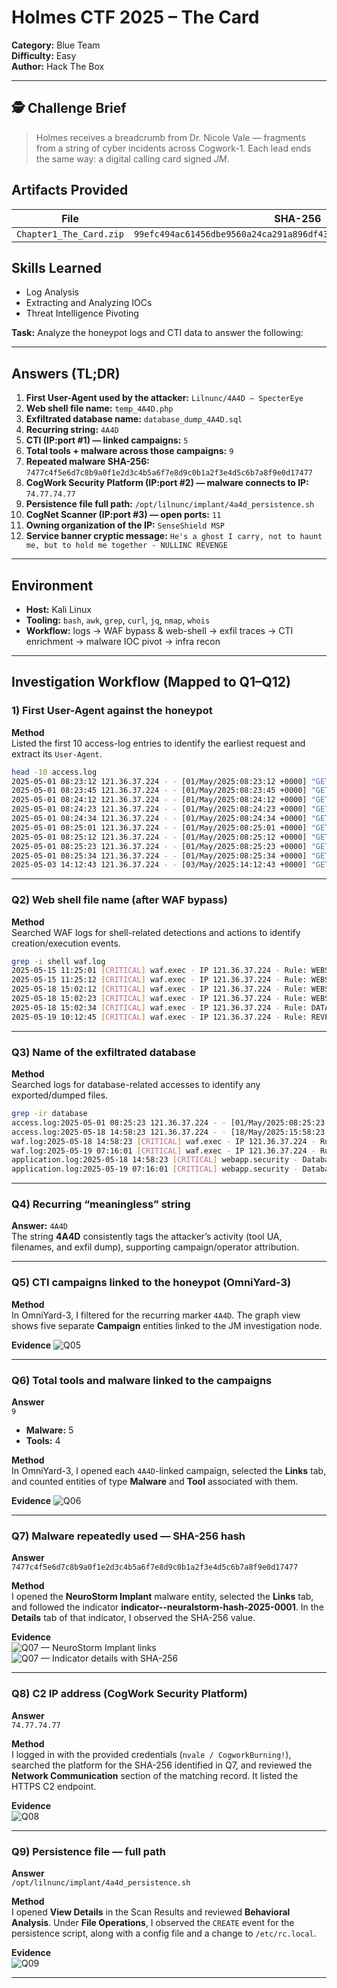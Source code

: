 # Holmes CTF 2025 – The Card

**Category:** Blue Team  
**Difficulty:** Easy  
**Author:** Hack The Box  

---

## 🕵️ Challenge Brief

> Holmes receives a breadcrumb from Dr. Nicole Vale — fragments from a string of cyber incidents across Cogwork-1. Each lead ends the same way: a digital calling card signed *JM*.

## Artifacts Provided

| File                     | SHA-256                                                              |
|--------------------------|----------------------------------------------------------------------|
| `Chapter1_The_Card.zip` | `99efc494ac61456dbe9560a24ca291a896df43b03c9abc6923984fe89060dd5b` |

## Skills Learned

- Log Analysis
- Extracting and Analyzing IOCs
- Threat Intelligence Pivoting

**Task:** Analyze the honeypot logs and CTI data to answer the following:

---

## Answers (TL;DR)

1) **First User-Agent used by the attacker:** `Lilnunc/4A4D — SpecterEye`  
2) **Web shell file name:** `temp_4A4D.php`  
3) **Exfiltrated database name:** `database_dump_4A4D.sql`  
4) **Recurring string:** `4A4D`  
5) **CTI (IP:port #1) — linked campaigns:** `5`  
6) **Total tools + malware across those campaigns:** `9`  
7) **Repeated malware SHA-256:** `7477c4f5e6d7c8b9a0f1e2d3c4b5a6f7e8d9c0b1a2f3e4d5c6b7a8f9e0d17477`  
8) **CogWork Security Platform (IP:port #2) — malware connects to IP:** `74.77.74.77`  
9) **Persistence file full path:** `/opt/lilnunc/implant/4a4d_persistence.sh`  
10) **CogNet Scanner (IP:port #3) — open ports:** `11`  
11) **Owning organization of the IP:** `SenseShield MSP`  
12) **Service banner cryptic message:** `He's a ghost I carry, not to haunt me, but to hold me together - NULLINC REVENGE`  


---

## Environment

- **Host:** Kali Linux  
- **Tooling:** `bash`, `awk`, `grep`, `curl`, `jq`, `nmap`, `whois`  
- **Workflow:** logs → WAF bypass & web-shell → exfil traces → CTI enrichment → malware IOC pivot → infra recon

---

## Investigation Workflow (Mapped to Q1–Q12)

### 1) First User-Agent against the honeypot

**Method**  
Listed the first 10 access-log entries to identify the earliest request and extract its `User-Agent`.

```bash
head -10 access.log
2025-05-01 08:23:12 121.36.37.224 - - [01/May/2025:08:23:12 +0000] "GET /robots.txt HTTP/1.1" 200 847 "-" "Lilnunc/4A4D - SpecterEye"
2025-05-01 08:23:45 121.36.37.224 - - [01/May/2025:08:23:45 +0000] "GET /sitemap.xml HTTP/1.1" 200 2341 "-" "Lilnunc/4A4D - SpecterEye"
2025-05-01 08:24:12 121.36.37.224 - - [01/May/2025:08:24:12 +0000] "GET /.well-known/security.txt HTTP/1.1" 404 162 "-" "Lilnunc/4A4D - SpecterEye"
2025-05-01 08:24:23 121.36.37.224 - - [01/May/2025:08:24:23 +0000] "GET /admin HTTP/1.1" 404 162 "-" "Lilnunc/4A4D - SpecterEye"
2025-05-01 08:24:34 121.36.37.224 - - [01/May/2025:08:24:34 +0000] "GET /login HTTP/1.1" 200 4521 "-" "Lilnunc/4A4D - SpecterEye"
2025-05-01 08:25:01 121.36.37.224 - - [01/May/2025:08:25:01 +0000] "GET /wp-admin HTTP/1.1" 404 162 "-" "Lilnunc/4A4D - SpecterEye"
2025-05-01 08:25:12 121.36.37.224 - - [01/May/2025:08:25:12 +0000] "GET /phpmyadmin HTTP/1.1" 404 162 "-" "Lilnunc/4A4D - SpecterEye"
2025-05-01 08:25:23 121.36.37.224 - - [01/May/2025:08:25:23 +0000] "GET /database HTTP/1.1" 404 162 "-" "Lilnunc/4A4D - SpecterEye"
2025-05-01 08:25:34 121.36.37.224 - - [01/May/2025:08:25:34 +0000] "GET /backup HTTP/1.1" 404 162 "-" "Lilnunc/4A4D - SpecterEye"
2025-05-03 14:12:43 121.36.37.224 - - [03/May/2025:14:12:43 +0000] "GET /api/v1/users HTTP/1.1" 200 1024 "-" "Mozilla/5.0 (X11; Linux x86_64) AppleWebKit/537.36"
```

--- 

### Q2) Web shell file name (after WAF bypass)

**Method**  
Searched WAF logs for shell-related detections and actions to identify creation/execution events.

```bash
grep -i shell waf.log
2025-05-15 11:25:01 [CRITICAL] waf.exec - IP 121.36.37.224 - Rule: WEBSHELL_DEPLOYMENT - Action: BYPASS - Web shell creation detected
2025-05-15 11:25:12 [CRITICAL] waf.exec - IP 121.36.37.224 - Rule: WEBSHELL_DEPLOYMENT - Action: BYPASS - PHP web shell temp_4A4D.php created
2025-05-18 15:02:12 [CRITICAL] waf.exec - IP 121.36.37.224 - Rule: WEBSHELL_EXECUTION - Action: BYPASS - Web shell access via temp_4A4D.php
2025-05-18 15:02:23 [CRITICAL] waf.exec - IP 121.36.37.224 - Rule: WEBSHELL_EXECUTION - Action: BYPASS - Command execution through web shell
2025-05-18 15:02:34 [CRITICAL] waf.exec - IP 121.36.37.224 - Rule: DATA_STAGING - Action: BYPASS - Data staging via web shell
2025-05-19 10:12:45 [CRITICAL] waf.exec - IP 121.36.37.224 - Rule: REVERSE_SHELL - Action: BYPASS - Reverse shell listener deployment
```

---

### Q3) Name of the exfiltrated database

**Method**  
Searched logs for database-related accesses to identify any exported/dumped files.

```bash
grep -ir database
access.log:2025-05-01 08:25:23 121.36.37.224 - - [01/May/2025:08:25:23 +0000] "GET /database HTTP/1.1" 404 162 "-" "Lilnunc/4A4D - SpecterEye"
access.log:2025-05-18 14:58:23 121.36.37.224 - - [18/May/2025:15:58:23 +0000] "GET /uploads/database_dump_4A4D.sql HTTP/1.1" 200 52428800 "-" "4A4D RetrieveR/1.0.0"
waf.log:2025-05-18 14:58:23 [CRITICAL] waf.exec - IP 121.36.37.224 - Rule: DATABASE_DOWNLOAD - Action: BYPASS - Database file download: database_dump_4A4D.sql
waf.log:2025-05-19 07:16:01 [CRITICAL] waf.exec - IP 121.36.37.224 - Rule: DATABASE_TUNNEL - Action: BYPASS - Database access via SSH tunnel
application.log:2025-05-18 14:58:23 [CRITICAL] webapp.security - Database dump accessed - database_dump_4A4D.sql downloaded by 121.36.37.224
application.log:2025-05-19 07:16:01 [CRITICAL] webapp.security - Database direct access via tunnel - MySQL connection from 121.36.37.224
```

---

### Q4) Recurring “meaningless” string

**Answer:** `4A4D`  
The string **4A4D** consistently tags the attacker’s activity (tool UA, filenames, and exfil dump), supporting campaign/operator attribution.

---

### Q5) CTI campaigns linked to the honeypot (OmniYard-3)

**Method**  
In OmniYard-3, I filtered for the recurring marker `4A4D`. The graph view shows five separate **Campaign** entities linked to the JM investigation node.

**Evidence**
![Q05](attachments/The-Card.S1.png)

---

### Q6) Total tools and malware linked to the campaigns

**Answer**  
`9`  
- **Malware:** 5  
- **Tools:** 4

**Method**  
In OmniYard-3, I opened each `4A4D`-linked campaign, selected the **Links** tab, and counted entities of type **Malware** and **Tool** associated with them.

**Evidence**
![Q06](attachments/The-Card.S2.png)

---

### Q7) Malware repeatedly used — SHA-256 hash

**Answer**  
`7477c4f5e6d7c8b9a0f1e2d3c4b5a6f7e8d9c0b1a2f3e4d5c6b7a8f9e0d17477`

**Method**  
I opened the **NeuroStorm Implant** malware entity, selected the **Links** tab, and followed the indicator **indicator--neuralstorm-hash-2025-0001**. In the **Details** tab of that indicator, I observed the SHA-256 value.

**Evidence**  
![Q07 — NeuroStorm Implant links](attachments/The-Card.S3.png)  
![Q07 — Indicator details with SHA-256](attachments/The-Card.S4.png)

---

### Q8) C2 IP address (CogWork Security Platform)

**Answer**  
`74.77.74.77`

**Method**  
I logged in with the provided credentials (`nvale / CogworkBurning!`), searched the platform for the SHA-256 identified in Q7, and reviewed the **Network Communication** section of the matching record. It listed the HTTPS C2 endpoint.

**Evidence**  
![Q08](attachments/The-Card,S5.png)

---

### Q9) Persistence file — full path

**Answer**  
`/opt/lilnunc/implant/4a4d_persistence.sh`

**Method**  
I opened **View Details** in the Scan Results and reviewed **Behavioral Analysis**. Under **File Operations**, I observed the `CREATE` event for the persistence script, along with a config file and a change to `/etc/rc.local`.

**Evidence**  
![Q09](attachments/The-Card.S6.png)

---




